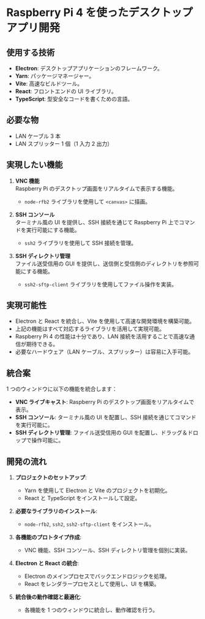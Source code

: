 # Raspberry Pi 4 を使ったデスクトップアプリ開発

## 使用する技術

- **Electron**: デスクトップアプリケーションのフレームワーク。
- **Yarn**: パッケージマネージャー。
- **Vite**: 高速なビルドツール。
- **React**: フロントエンドの UI ライブラリ。
- **TypeScript**: 型安全なコードを書くための言語。

## 必要な物

- LAN ケーブル 3 本
- LAN スプリッター 1 個（1 入力 2 出力）

## 実現したい機能

1. **VNC 機能**  
   Raspberry Pi のデスクトップ画面をリアルタイムで表示する機能。

   - `node-rfb2` ライブラリを使用して `<canvas>` に描画。

2. **SSH コンソール**  
   ターミナル風の UI を提供し、SSH 接続を通じて Raspberry Pi 上でコマンドを実行可能にする機能。

   - `ssh2` ライブラリを使用して SSH 接続を管理。

3. **SSH ディレクトリ管理**  
   ファイル送受信用の GUI を提供し、送信側と受信側のディレクトリを参照可能にする機能。
   - `ssh2-sftp-client` ライブラリを使用してファイル操作を実装。

## 実現可能性

- Electron と React を統合し、Vite を使用して高速な開発環境を構築可能。
- 上記の機能はすべて対応するライブラリを活用して実現可能。
- Raspberry Pi 4 の性能は十分であり、LAN 接続を活用することで高速な通信が期待できる。
- 必要なハードウェア（LAN ケーブル、スプリッター）は容易に入手可能。

## 統合案

1 つのウィンドウに以下の機能を統合します：

- **VNC ライブキャスト**: Raspberry Pi のデスクトップ画面をリアルタイムで表示。
- **SSH コンソール**: ターミナル風の UI を配置し、SSH 接続を通じてコマンドを実行可能に。
- **SSH ディレクトリ管理**: ファイル送受信用の GUI を配置し、ドラッグ＆ドロップで操作可能に。

## 開発の流れ

1. **プロジェクトのセットアップ**:

   - Yarn を使用して Electron と Vite のプロジェクトを初期化。
   - React と TypeScript をインストールして設定。

2. **必要なライブラリのインストール**:

   - `node-rfb2`, `ssh2`, `ssh2-sftp-client` をインストール。

3. **各機能のプロトタイプ作成**:

   - VNC 機能、SSH コンソール、SSH ディレクトリ管理を個別に実装。

4. **Electron と React の統合**:

   - Electron のメインプロセスでバックエンドロジックを処理。
   - React をレンダラープロセスとして使用し、UI を構築。

5. **統合後の動作確認と最適化**:
   - 各機能を 1 つのウィンドウに統合し、動作確認を行う。
